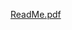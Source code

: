 [ReadMe.pdf](https://github.com/ChrisCV1993/Software_Development_2015_2016/blob/master/ReadMe.pdf)
      
